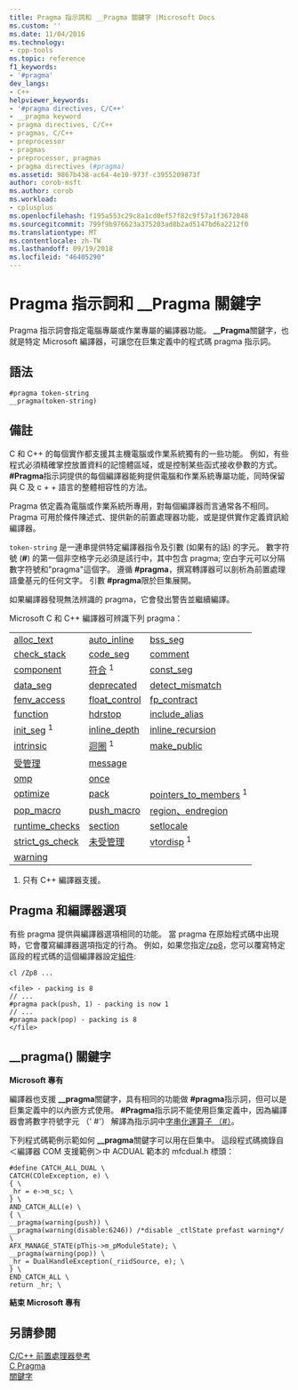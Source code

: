 ```yaml
---
title: Pragma 指示詞和 __Pragma 關鍵字 |Microsoft Docs
ms.custom: ''
ms.date: 11/04/2016
ms.technology:
- cpp-tools
ms.topic: reference
f1_keywords:
- '#pragma'
dev_langs:
- C++
helpviewer_keywords:
- '#pragma directives, C/C++'
- __pragma keyword
- pragma directives, C/C++
- pragmas, C/C++
- preprocessor
- pragmas
- preprocessor, pragmas
- pragma directives (#pragma)
ms.assetid: 9867b438-ac64-4e10-973f-c3955209873f
author: corob-msft
ms.author: corob
ms.workload:
- cplusplus
ms.openlocfilehash: f195a553c29c8a1cd0ef57f82c9f57a1f3672048
ms.sourcegitcommit: 799f9b976623a375203ad8b2ad5147bd6a2212f0
ms.translationtype: MT
ms.contentlocale: zh-TW
ms.lasthandoff: 09/19/2018
ms.locfileid: "46405290"
---
```

# <a name="pragma-directives-and-the-pragma-keyword"></a>Pragma 指示詞和 __Pragma 關鍵字
Pragma 指示詞會指定電腦專屬或作業專屬的編譯器功能。 **__Pragma**關鍵字，也就是特定 Microsoft 編譯器，可讓您在巨集定義中的程式碼 pragma 指示詞。  
  
## <a name="syntax"></a>語法  
  
```  
#pragma token-string  
__pragma(token-string)  
```  
  
## <a name="remarks"></a>備註  
 
C 和 C++ 的每個實作都支援其主機電腦或作業系統獨有的一些功能。 例如，有些程式必須精確掌控放置資料的記憶體區域，或是控制某些函式接收參數的方式。 **#Pragma**指示詞提供的每個編譯器能夠提供電腦和作業系統專屬功能，同時保留與 C 及 c + + 語言的整體相容性的方法。  
  
Pragma 依定義為電腦或作業系統所專用，對每個編譯器而言通常各不相同。 Pragma 可用於條件陳述式、提供新的前置處理器功能，或是提供實作定義資訊給編譯器。  
  
`token-string` 是一連串提供特定編譯器指令及引數 (如果有的話) 的字元。 數字符號 (**#**) 的第一個非空格字元必須是該行中，其中包含 pragma; 空白字元可以分隔數字符號和"pragma"這個字。 遵循 **#pragma**，撰寫轉譯器可以剖析為前置處理語彙基元的任何文字。 引數 **#pragma**限於巨集展開。  
  
如果編譯器發現無法辨識的 pragma，它會發出警告並繼續編譯。  
  
Microsoft C 和 C++ 編譯器可辨識下列 pragma：  
  
||||  
|-|-|-|  
|[alloc_text](../preprocessor/alloc-text.md)|[auto_inline](../preprocessor/auto-inline.md)|[bss_seg](../preprocessor/bss-seg.md)|  
|[check_stack](../preprocessor/check-stack.md)|[code_seg](../preprocessor/code-seg.md)|[comment](../preprocessor/comment-c-cpp.md)|  
|[component](../preprocessor/component.md)|[符合](../preprocessor/conform.md) <sup>1</sup>|[const_seg](../preprocessor/const-seg.md)|  
|[data_seg](../preprocessor/data-seg.md)|[deprecated](../preprocessor/deprecated-c-cpp.md)|[detect_mismatch](../preprocessor/detect-mismatch.md)|  
|[fenv_access](../preprocessor/fenv-access.md)|[float_control](../preprocessor/float-control.md)|[fp_contract](../preprocessor/fp-contract.md)|  
|[function](../preprocessor/function-c-cpp.md)|[hdrstop](../preprocessor/hdrstop.md)|[include_alias](../preprocessor/include-alias.md)|  
|[init_seg](../preprocessor/init-seg.md) <sup>1</sup>|[inline_depth](../preprocessor/inline-depth.md)|[inline_recursion](../preprocessor/inline-recursion.md)|  
|[intrinsic](../preprocessor/intrinsic.md)|[迴圈](../preprocessor/loop.md) <sup>1</sup>|[make_public](../preprocessor/make-public.md)|  
|[受管理](../preprocessor/managed-unmanaged.md)|[message](../preprocessor/message.md)||  
|[omp](../preprocessor/omp.md)|[once](../preprocessor/once.md)||  
|[optimize](../preprocessor/optimize.md)|[pack](../preprocessor/pack.md)|[pointers_to_members](../preprocessor/pointers-to-members.md) <sup>1</sup>|  
|[pop_macro](../preprocessor/pop-macro.md)|[push_macro](../preprocessor/push-macro.md)|[region、endregion](../preprocessor/region-endregion.md)|  
|[runtime_checks](../preprocessor/runtime-checks.md)|[section](../preprocessor/section.md)|[setlocale](../preprocessor/setlocale.md)|  
|[strict_gs_check](../preprocessor/strict-gs-check.md)|[未受管理](../preprocessor/managed-unmanaged.md)|[vtordisp](../preprocessor/vtordisp.md) <sup>1</sup>|  
|[warning](../preprocessor/warning.md)|||  
  
 1. 只有 C++ 編譯器支援。  
  
## <a name="pragmas-and-compiler-options"></a>Pragma 和編譯器選項  
 
有些 pragma 提供與編譯器選項相同的功能。 當 pragma 在原始程式碼中出現時，它會覆寫編譯器選項指定的行為。 例如，如果您指定[/zp8](../build/reference/zp-struct-member-alignment.md)，您可以覆寫特定區段的程式碼的這個編譯器設定[組件](../preprocessor/pack.md):  
  
```  
cl /Zp8 ...  
  
<file> - packing is 8  
// ...  
#pragma pack(push, 1) - packing is now 1  
// ...  
#pragma pack(pop) - packing is 8  
</file>  
```  
  
## <a name="the-pragma-keyword"></a>__pragma() 關鍵字  
 
**Microsoft 專有**  
  
編譯器也支援 **__pragma**關鍵字，具有相同的功能做 **#pragma**指示詞，但可以是巨集定義中的以內嵌方式使用。 **#Pragma**指示詞不能使用巨集定義中，因為編譯器會將數字符號字元 （' #'） 解譯為指示詞中[字串化運算子 （#）](../preprocessor/stringizing-operator-hash.md)。  
  
下列程式碼範例示範如何 **__pragma**關鍵字可以用在巨集中。 這段程式碼摘錄自＜編譯器 COM 支援範例＞中 ACDUAL 範本的 mfcdual.h 標頭：  
  
```  
#define CATCH_ALL_DUAL \  
CATCH(COleException, e) \  
{ \  
_hr = e->m_sc; \  
} \  
AND_CATCH_ALL(e) \  
{ \  
__pragma(warning(push)) \  
__pragma(warning(disable:6246)) /*disable _ctlState prefast warning*/ \  
AFX_MANAGE_STATE(pThis->m_pModuleState); \  
__pragma(warning(pop)) \  
_hr = DualHandleException(_riidSource, e); \  
} \  
END_CATCH_ALL \  
return _hr; \  
```  
  
**結束 Microsoft 專有**  
  
## <a name="see-also"></a>另請參閱  
 
[C/C++ 前置處理器參考](../preprocessor/c-cpp-preprocessor-reference.md)<br/>
[C Pragma](../c-language/c-pragmas.md)<br/>
[關鍵字](../cpp/keywords-cpp.md)